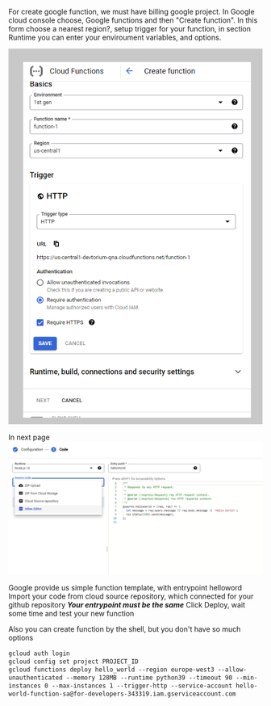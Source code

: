 For create google function, we must have billing google project. In Google cloud console choose, Google functions and then "Create function". In this form choose a nearest region?, setup trigger for your function, in section Runtime you can enter your enviroument variables, and options.

![Pasted image 20230303161517.png](https://github.com/Dashavod/Integration_AI/raw/main/Screenshot%202023-03-03%20184006.png)

In next page
![Pasted image 20230303162417.png](https://github.com/Dashavod/Integration_AI/raw/main/Pasted%20image%2020230303162417.png)

Google provide us simple function template, with entrypoint helloword
Import your code from cloud source repository, which connected for your github repository 
***Your entrypoint must be the same***
Click Deploy, wait some time and test your new function

Also you can create function by the shell, but you don't have so much options
 ``` shell
gcloud auth login
gcloud config set project PROJECT_ID
gcloud functions deploy hello_world --region europe-west3 --allow-unauthenticated --memory 128MB --runtime python39 --timeout 90 --min-instances 0 --max-instances 1 --trigger-http --service-account hello-world-function-sa@for-developers-343319.iam.gserviceaccount.com 
```
